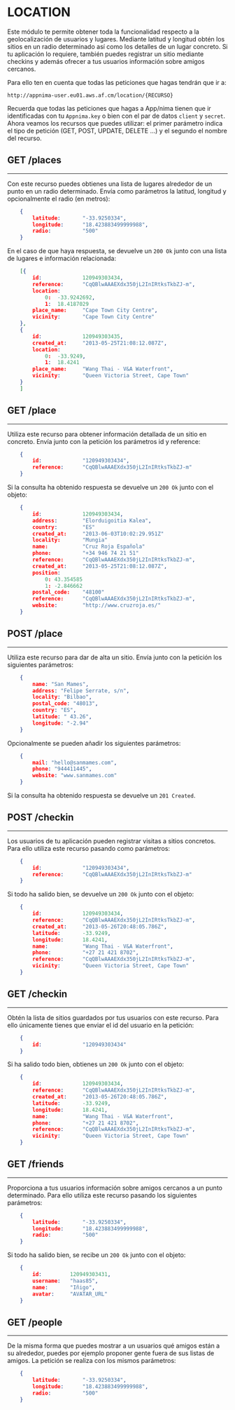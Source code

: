 LOCATION
=======

Este módulo te permite obtener toda la funcionalidad respecto a la geolocalización de usuarios y lugares. Mediante latitud y longitud obtén los sitios en un radio determinado así como los detalles de un lugar concreto. Si tu aplicación lo requiere, también puedes registrar un sitio mediante checkins y además ofrecer a tus usuarios información sobre amigos cercanos.

Para ello ten en cuenta que todas las peticiones que hagas tendrán que ir a:

	http://appnima-user.eu01.aws.af.cm/location/{RECURSO}

Recuerda que todas las peticiones que hagas a App/nima tienen que ir identificadas con tu `Appnima.key` o bien con el par de datos `client` y `secret`. Ahora veamos los recursos que puedes utilizar: el primer parámetro indica el tipo de petición (GET, POST, UPDATE, DELETE …) y el segundo el nombre del recurso.


## GET /places
--------------
Con este recurso puedes obtienes una lista de lugares alrededor de un punto en un radio determinado. Envía como parámetros la latitud, longitud y opcionalmente el radio (en metros):

```json
    {
		latitude:		"-33.9250334",
		longitude:		"18.423883499999988",
		radio:			"500"
	}
```
En el caso de que haya respuesta, se devuelve un `200 Ok` junto con una lista de lugares e información relacionada:

```json
    [{
		id:		   		120949303434,
		reference: 		"CqQBlwAAAEXdx350jL2InIRtksTkbZJ-m",
		location:
			0: 	-33.9242692,
			1: 	18.4187029
		place_name:		"Cape Town City Centre",
		vicinity: 		"Cape Town City Centre"
	},
	{
		id:		   		120949303435,
		created_at: 	"2013-05-25T21:08:12.087Z",
		location:
			0: 	-33.9249,
			1: 	18.4241
		place_name:		"Wang Thai - V&A Waterfront",
		vicinity: 		"Queen Victoria Street, Cape Town"
	}
	]
```

## GET /place
--------------
Utiliza este recurso para obtener información detallada de un sitio en concreto. Envía junto con la petición los parámetros id y reference:

```json
    {
		id:				"120949303434",
		reference:		"CqQBlwAAAEXdx350jL2InIRtksTkbZJ-m"
	}
```

Si la consulta ha obtenido respuesta se devuelve un `200 Ok` junto con el objeto:


```json
    {
		id:		   		120949303434,
		address: 		"Elorduigoitia Kalea",
		country: 		"ES"
		created_at: 	"2013-06-03T10:02:29.951Z"
		locality: 		"Mungia"
		name: 			"Cruz Roja Española"
		phone: 			"+34 946 74 21 51"
		reference: 		"CqQBlwAAAEXdx350jL2InIRtksTkbZJ-m",
		created_at: 	"2013-05-25T21:08:12.087Z",
		position:
			0: 43.354585
			1: -2.846662
		postal_code: 	"48100"
		reference: 		"CqQBlwAAAEXdx350jL2InIRtksTkbZJ-m",
		website: 		"http://www.cruzroja.es/"
	}
```

## POST /place
--------------
Utiliza este recurso para dar de alta un sitio. Envía junto con la petición los siguientes parámetros:

```json
    {
		name: "San Mames",
        address: "Felipe Serrate, s/n",
		locality: "Bilbao",
		postal_code: "48013",
		country: "ES",
		latitude: " ﻿43.26",
		longitude: "-2.94"
	}
```
Opcionalmente se pueden añadir los siguientes parámetros:

```json
    {
		mail: "hello@sanmames.com",
        phone: "944411445",
		website: "www.sanmames.com"
	}
```

Si la consulta ha obtenido respuesta se devuelve un `201 Created`.



## POST /checkin
--------------
Los usuarios de tu aplicación pueden registrar visitas a sitios concretos. Para ello utiliza este recurso pasando como parámetros:

```json
    {
		id:				"120949303434",
		reference:		"CqQBlwAAAEXdx350jL2InIRtksTkbZJ-m"
	}
```

Si todo ha salido bien, se devuelve un `200 Ok` junto con el objeto:

```json
    {
		id:		   		120949303434,
		reference: 		"CqQBlwAAAEXdx350jL2InIRtksTkbZJ-m",
		created_at: 	"2013-05-26T20:48:05.786Z",
		latitude: 		-33.9249,
		longitude: 		18.4241,
		name: 			"Wang Thai - V&A Waterfront",
		phone: 			"+27 21 421 8702",
		reference: 		"CqQBlwAAAEXdx350jL2InIRtksTkbZJ-m",
		vicinity: 		"Queen Victoria Street, Cape Town"
	}
```

## GET /checkin
--------------
Obtén la lista de sitios guardados por tus usuarios con este recurso. Para ello únicamente tienes que enviar el id del usuario en la petición:

```json
    {
		id:				"120949303434"
	}
```

Si ha salido todo bien, obtienes un `200 Ok` junto con el objeto:

```json
    {
		id:		   		120949303434,
		reference: 		"CqQBlwAAAEXdx350jL2InIRtksTkbZJ-m",
		created_at: 	"2013-05-26T20:48:05.786Z",
		latitude: 		-33.9249,
		longitude: 		18.4241,
		name: 			"Wang Thai - V&A Waterfront",
		phone: 			"+27 21 421 8702",
		reference: 		"CqQBlwAAAEXdx350jL2InIRtksTkbZJ-m",
		vicinity: 		"Queen Victoria Street, Cape Town"
	}
```


## GET /friends
--------------
Proporciona a tus usuarios información sobre amigos cercanos a un punto determinado. Para ello utiliza este recurso pasando los siguientes parámetros:

```json
    {
		latitude:		"-33.9250334",
		longitude:		"18.423883499999988",
		radio:			"500"
	}
```

Si todo ha salido bien, se recibe un `200 Ok` junto con el objeto:

```json
	{
		id: 		120949303431,
		username: 	"haas85",
		name:   	"Iñigo",
		avatar:		"AVATAR_URL"
	}
```


## GET /people
--------------
De la misma forma que puedes mostrar a un usuarios qué amigos están a su alrededor, puedes por ejemplo proponer gente fuera de sus listas de amigos. La petición se realiza con los mismos parámetros:


```json
    {
		latitude:		"-33.9250334",
		longitude:		"18.423883499999988",
		radio:			"500"
	}
```
